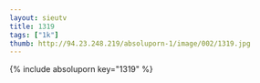 ```yaml
--- 
layout: sieutv
title: 1319
tags: ["1k"]
thumb: http://94.23.248.219/absoluporn-1/image/002/1319.jpg
---
```

{% include absoluporn key="1319" %} 
